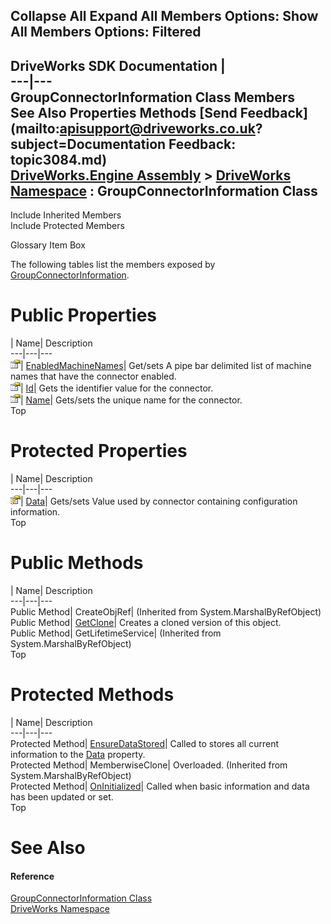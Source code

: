 Collapse All Expand All Members Options: Show All  Members Options: Filtered   
---  
DriveWorks SDK Documentation  |   
---|---  
GroupConnectorInformation Class Members   
See Also Properties Methods [Send Feedback](mailto:apisupport@driveworks.co.uk?subject=Documentation Feedback: topic3084.md)  
[DriveWorks.Engine Assembly](topic2156.md) > [DriveWorks Namespace](topic2159.md) : GroupConnectorInformation Class  
---  
  
Include Inherited Members    
Include Protected Members  


Glossary Item Box

The following tables list the members exposed by [GroupConnectorInformation](topic3084.md).

# Public Properties

| Name| Description  
---|---|---  
![Public Property](dotnetimages/publicProperty.gif)| [EnabledMachineNames](topic3094.md)| Get/sets A pipe bar delimited list of machine names that have the connector enabled.   
![Public Property](dotnetimages/publicProperty.gif)| [Id](topic3095.md)| Gets the identifier value for the connector.   
![Public Property](dotnetimages/publicProperty.gif)| [Name](topic3096.md)| Gets/sets the unique name for the connector.   
Top

# Protected Properties

| Name| Description  
---|---|---  
![Protected Property](dotnetimages/protectedProperty.gif)| [Data](topic3093.md)| Gets/sets Value used by connector containing configuration information.   
Top

# Public Methods

| Name| Description  
---|---|---  
Public Method| CreateObjRef|  (Inherited from System.MarshalByRefObject)  
Public Method| [GetClone](topic3091.md)| Creates a cloned version of this object.   
Public Method| GetLifetimeService|  (Inherited from System.MarshalByRefObject)  
Top

# Protected Methods

| Name| Description  
---|---|---  
Protected Method| [EnsureDataStored](topic3090.md)| Called to stores all current information to the [Data](topic3093.md) property.   
Protected Method| MemberwiseClone| Overloaded. (Inherited from System.MarshalByRefObject)  
Protected Method| [OnInitialized](topic3092.md)| Called when basic information and data has been updated or set.   
Top

# See Also

#### Reference

[GroupConnectorInformation Class](topic3084.md)   
[DriveWorks Namespace](topic2159.md)


